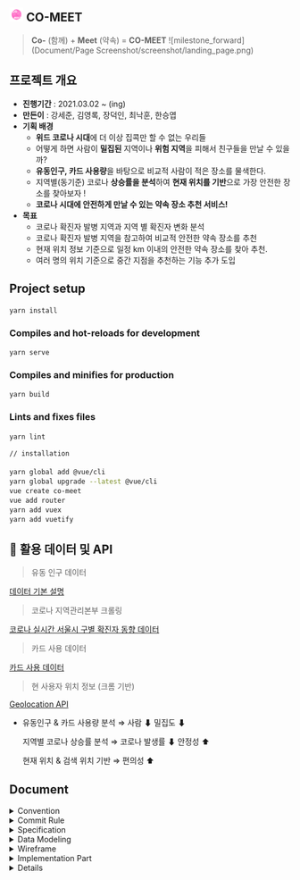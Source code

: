 

## <img src = "Document/Logo/Logo.png" width="5%"> CO-MEET


> **Co-** (함께) + **Meet** (약속) = **CO-MEET**
![milestone_forward](Document/Page Screenshot/screenshot/landing_page.png)

## 프로젝트 개요

- **진행기간** : 2021.03.02 ~ (ing)
- **만든이** : 강세준, 김영록, 장덕인, 최낙훈, 한승엽
- **기획 배경**
   - **위드 코로나 시대**에 더 이상 집콕만 할 수 없는 우리들
   - 어떻게 하면 사람이 **밀집된** 지역이나 **위험 지역**을 피해서 친구들을 만날 수 있을까?
   - **유동인구, 카드 사용량**을 바탕으로 비교적 사람이 적은 장소를 물색한다.
   - 지역별(동기준) 코로나 **상승률을 분석**하여 **현재 위치를 기반**으로 가장 안전한 장소를 찾아보자 !
   - **코로나 시대에 안전하게 만날 수 있는 약속 장소 추천 서비스!**
- **목표**
   - 코로나 확진자 발병 지역과 지역 별 확진자 변화 분석
   - 코로나 확진자 발병 지역을 참고하여 비교적 안전한 약속 장소를 추천
   - 현재 위치 정보 기준으로 일정 km 이내의 안전한 약속 장소를 찾아 추천.
   - 여러 명의 위치 기준으로 중간 지점을 추천하는 기능 추가 도입

## Project setup
```
yarn install
```

### Compiles and hot-reloads for development
```
yarn serve
```

### Compiles and minifies for production
```
yarn build
```

### Lints and fixes files
```
yarn lint
```

```bash
// installation

yarn global add @vue/cli
yarn global upgrade --latest @vue/cli
vue create co-meet
vue add router
yarn add vuex
yarn add vuetify
```


## 📄 **활용 데이터 및 API**

> 유동 인구 데이터
   
[데이터 기본 설명](https://www.bigdatahub.co.kr/product/view.do?pid=1002348)
      
>  코로나 지역관리본부 크롤링
   
[코로나 실시간 서울시 구별 확진자 동향 데이터](https://www.seoul.go.kr/coronaV/coronaStatus.do)
      
> 카드 사용 데이터
   
[카드 사용 데이터](https://dacon.io/competitions/official/235618/data/)
      
> 현 사용자 위치 정보 (크롬 기반)
   
[Geolocation API](https://www.zerocho.com/category/HTML&DOM/post/59155228a22a5d001827ea5d)

   - 유동인구 & 카드 사용량 분석 ⇒ 사람 ⬇ 밀집도 ⬇
   
     지역별 코로나 상승률 분석 ⇒ 코로나 발생률 ⬇ 안정성 ⬆

     현재 위치 & 검색 위치 기반 ⇒ 편의성 ⬆


  

## Document
<details>
    <summary> Convention </summary>
    <ul>
        <a href="Document/Convention/Python_Convention.md"><li> Python_Convention</li></a>
    </ul>
</details>
<details>
    <summary> Commit Rule</summary>
    <ul>
        <a href="Document/Commit Rule/Git Commit Rule.md"><li> Git Commit Rule</li></a>
    </ul>
</details>
<details>
    <summary> Specification</summary>
    <ul>
![Specification_1](Document/Specification/Specification_1.png)
![Specification_2](Document/Specification/Specification_2.png)
![Specification_3](Document/Specification/Specification_3.png)
    </ul>
</details>
<details>
    <summary> Data Modeling</summary>
    <ul>
        <a href="Document/Data Modeling/Data Modeling.md"><li> Data Modeling</li></a>
    </ul>
</details>
<details>
    <summary> Wireframe</summary>
    <ul>
        <a href="Document/Wireframe/Wireframe.md"><li> Wireframe</li></a>
    </ul>
</details>
<details>
    <summary> Implementation Part</summary>
    <ul>
        <a href="Document/Implementation part/Implmt.md"><li> Implementation Part</li></a>
    </ul>
</details>
<details>
<details>
    <summary> Architecture </summary>
    <ul>
        <a href="Document/Architecture/architecture.md"><li> Architecture</li></a>
    </ul>
</details>
<details>
    <summary> Sequence Diagram </summary>
    <ul>
![Authsequence_diagram](Document/Sequence Diagram/Authsequence_diagram.png)
        
![Main_functionsequence_diagram](Document/Sequence Diagram/Main_functionsequence_diagram.png)
    </ul>
</details>
<details>
    <summary> DB ERD </summary>
    <ul>
        <a href="Document/DB ERD/erd.md"><li> ERD </li></a>
    </ul>
</details>
<details>
    <summary> Milestone</summary>
    <ul>
![milestone_rec](Document/Milestone/before_milestone.png)

![milestone_forward](Document/Milestone/future_forward.png)
    </ul>
</details>
<details>
    <summary> Page Screenshot</summary>
    <ul>
        <a href="Document/Page Screenshot/page.md"><li> Page Screenshot</li></a>
    </ul>
</details>